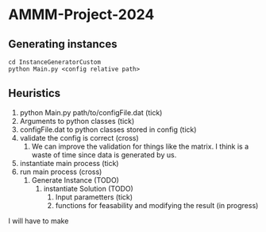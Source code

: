 # AMMM-Project-2024

## Generating instances
```
cd InstanceGeneratorCustom
python Main.py <config relative path>
```

## Heuristics
1. python Main.py path/to/configFile.dat (tick)
2. Arguments to python classes (tick)
3. configFile.dat to python classes stored in config (tick)
4. validate the config is correct (cross)
   1. We can improve the validation for things like the matrix. I think is a waste of time since data is generated by us.
5. instantiate main process (tick)
6. run main process (cross)
   1. Generate Instance (TODO)
      1. instantiate Solution (TODO)
         1. Input parametters (tick)
         2. functions for feasability and modifying the result (in progress)

I will have to make 
